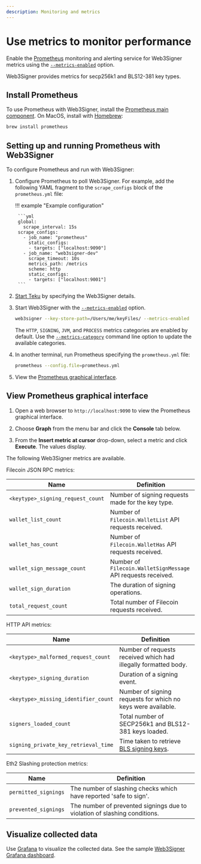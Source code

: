 ```yaml
---
description: Monitoring and metrics
---
```


# Use metrics to monitor performance

Enable the [Prometheus](https://prometheus.io/) monitoring and alerting service for
Web3Signer metrics using the [`--metrics-enabled`](../../Reference/CLI/CLI-Syntax.md#metrics-enabled)
option.

Web3Signer provides metrics for secp256k1 and BLS12-381 key types.

## Install Prometheus

To use Prometheus with Web3Signer, install the
[Prometheus main component](https://prometheus.io/download/). On MacOS, install with
[Homebrew](https://formulae.brew.sh/formula/prometheus):

 ```bash
 brew install prometheus
 ```

## Setting up and running Prometheus with Web3Signer

To configure Prometheus and run with Web3Signer:

1. Configure Prometheus to poll Web3Signer. For example, add the following YAML fragment to the
   `scrape_configs` block of the `prometheus.yml` file:

    !!! example "Example configuration"

        ```yml
        global:
          scrape_interval: 15s
        scrape_configs:
          - job_name: "prometheus"
            static_configs:
            - targets: ["localhost:9090"]
          - job_name: "web3signer-dev"
            scrape_timeout: 10s
            metrics_path: /metrics
            scheme: http
            static_configs:
            - targets: ["localhost:9001"]
        ```

1. [Start Teku] by specifying the Web3Signer details.

1. Start Web3Signer with the
    [`--metrics-enabled`](../../Reference/CLI/CLI-Syntax.md#metrics-enabled) option.

    ```bash
    web3signer --key-store-path=/Users/me/keyFiles/ --metrics-enabled
    ```

    The `HTTP`, `SIGNING`, `JVM`, and `PROCESS` metrics categories are enabled by default.
    Use the [`--metrics-category`](../../Reference/CLI/CLI-Syntax.md#metrics-category)
    command line option to update the available categories.

1. In another terminal, run Prometheus specifying the `prometheus.yml` file:

    ```bash
    prometheus --config.file=prometheus.yml
    ```

1. View the [Prometheus graphical interface](#view-prometheus-graphical-interface).

## View Prometheus graphical interface

1. Open a web browser to `http://localhost:9090` to view the Prometheus graphical interface.

1. Choose **Graph** from the menu bar and click the **Console** tab below.

1. From the **Insert metric at cursor** drop-down, select a metric and click **Execute**. The
   values display.

The following Web3Signer metrics are available.

Filecoin JSON RPC metrics:

| Name                            | Definition                                         |
|---------------------------------|----------------------------------------------------|
|`<keytype>_signing_request_count`| Number of signing requests made for the key type.  |
|`wallet_list_count`              | Number of `Filecoin.WalletList` API requests received.  |
|`wallet_has_count`               | Number of `Filecoin.WalletHas` API requests received.  |
|`wallet_sign_message_count`      | Number of `Filecoin.WalletSignMessage` API requests received.  |
|`wallet_sign_duration`           | The duration of signing operations.  |
|`total_request_count`            | Total number of Filecoin requests received.  |

HTTP API metrics:

| Name                               | Definition                                         |
|------------------------------------|----------------------------------------------------|
|`<keytype>_malformed_request_count` | Number of requests received which had illegally formatted body.  |
|`<keytype>_signing_duration`        | Duration of a signing event.  |
|`<keytype>_missing_identifier_count`| Number of signing requests for which no keys were available.  |
|`signers_loaded_count`              | Total number of SECP256k1 and BLS12-381 keys loaded.  |
|`signing_private_key_retrieval_time`| Time taken to retrieve [BLS signing keys].  |

Eth2 Slashing protection metrics:

| Name               | Definition                                         |
|--------------------|----------------------------------------------------|
|`permitted_signings`| The number of slashing checks which have reported 'safe to sign'. |
|`prevented_signings`| The number of prevented signings due to violation of slashing conditions. |

## Visualize collected data

Use
[Grafana] to visualize the collected data. See the sample
[Web3Signer Grafana dashboard](https://grafana.com/grafana/dashboards/12729).

<!-- Links -->
[Start Teku]: https://docs.teku.consensys.net/en/latest/HowTo/External-Signer/Use-External-Signer/
[BLS signing keys]: ../Use-Signing-Keys.md
[Grafana]: https://grafana.com/docs/grafana/latest/guides/getting_started/
